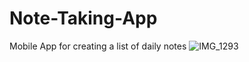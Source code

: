 # Note-Taking-App
Mobile App for creating a list of daily notes
![IMG_1293](https://github.com/JeffreyField123/Note-Taking-App/assets/135449242/510ba942-edc9-462c-9fcb-36b25384b746)
